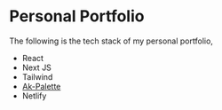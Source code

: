 # Personal Portfolio

The following is the tech stack of my personal portfolio,

- React
- Next JS
- Tailwind
- [Ak-Palette](https://ak-palette.netlify.app/)
- Netlify
